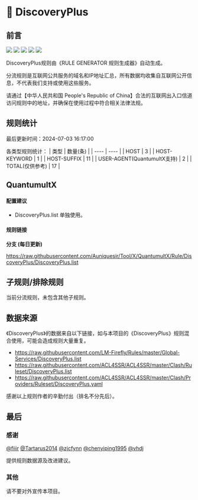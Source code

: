 # 🧸 DiscoveryPlus

## 前言

![](https://shields.io/badge/-移除重复规则-ff69b4) ![](https://shields.io/badge/-DOMAIN与DOMAIN--SUFFIX合并-green) ![](https://shields.io/badge/-DOMAIN--SUFFIX间合并-critical) ![](https://shields.io/badge/-DOMAIN--SUFFIX与DOMAIN--KEYWORD合并-blue) ![](https://shields.io/badge/-IP--CIDR(6)合并-blueviolet) 

DiscoveryPlus规则由《RULE GENERATOR 规则生成器》自动生成。

分流规则是互联网公共服务的域名和IP地址汇总，所有数据均收集自互联网公开信息，不代表我们支持或使用这些服务。

请通过【中华人民共和国 People's Republic of China】合法的互联网出入口信道访问规则中的地址，并确保在使用过程中符合相关法律法规。

## 规则统计

最后更新时间：2024-07-03 16:17:00

各类型规则统计：
| 类型 | 数量(条)  | 
| ---- | ----  |
| HOST | 3  | 
| HOST-KEYWORD | 1  | 
| HOST-SUFFIX | 11  | 
| USER-AGENT(QuantumultX支持) | 2  | 
| TOTAL(仅供参考) | 17  | 


## QuantumultX 

#### 配置建议
- DiscoveryPlus.list 单独使用。

#### 规则链接
**分支 (每日更新)**

https://raw.githubusercontent.com/Auniquesir/Tool/X/QuantumultX/Rule/DiscoveryPlus/DiscoveryPlus.list











## 子规则/排除规则


当前分流规则，未包含其他子规则。

## 数据来源

《DiscoveryPlus》的数据来自以下链接，如与本项目的《DiscoveryPlus》规则混合使用，可能会造成规则大量重复。

- https://raw.githubusercontent.com/LM-Firefly/Rules/master/Global-Services/DiscoveryPlus.list
- https://raw.githubusercontent.com/ACL4SSR/ACL4SSR/master/Clash/Ruleset/DiscoveryPlus.list
- https://raw.githubusercontent.com/ACL4SSR/ACL4SSR/master/Clash/Providers/Ruleset/DiscoveryPlus.yaml


感谢以上规则作者的辛勤付出（排名不分先后）。

## 最后

### 感谢

[@fiiir](https://github.com/fiiir) [@Tartarus2014](https://github.com/Tartarus2014) [@zjcfynn](https://github.com/zjcfynn) [@chenyiping1995](https://github.com/chenyiping1995) [@vhdj](https://github.com/vhdj)

提供规则数据源及改进建议。

### 其他

请不要对外宣传本项目。